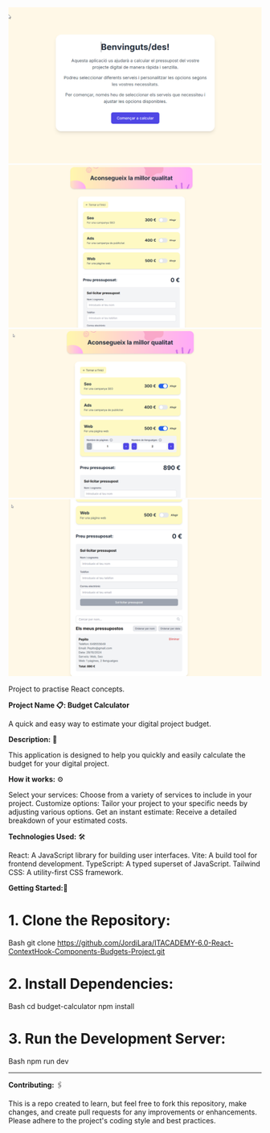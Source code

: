![Welcome](src/assets/images/Welcome.png)
![Screenshoot-1](src/assets/images/Budgets1.png)
![Screenshoot-2](src/assets/images/Budgets2.png)
![Screenshoot-3](src/assets/images/Budgets3.png)

Project to practise React concepts. 

**Project Name 📋: Budget Calculator**

A quick and easy way to estimate your digital project budget.

**Description:** 🚀

This application is designed to help you quickly and easily calculate the budget for your digital project.

**How it works:** ⚙️

Select your services: Choose from a variety of services to include in your project.
Customize options: Tailor your project to your specific needs by adjusting various options.
Get an instant estimate: Receive a detailed breakdown of your estimated costs.

**Technologies Used:** 🛠️

  React: A JavaScript library for building user interfaces.
  Vite: A build tool for frontend development.
  TypeScript: A typed superset of JavaScript.
  Tailwind CSS: A utility-first CSS framework.

**Getting Started:**🔧
  
  # 1. Clone the Repository:
  Bash
  git clone https://github.com/JordiLara/ITACADEMY-6.0-React-ContextHook-Components-Budgets-Project.git
  
  # 2. Install Dependencies:
  Bash
  cd budget-calculator
  npm install


 # 3. Run the Development Server:
  Bash
  npm run dev

*********************************************************************************************************************************************************************************************************************

**Contributing:** 🖇️

This is a repo created to learn, but feel free to fork this repository, make changes, and create pull requests for any improvements or enhancements. Please adhere to the project's coding style and best practices.

